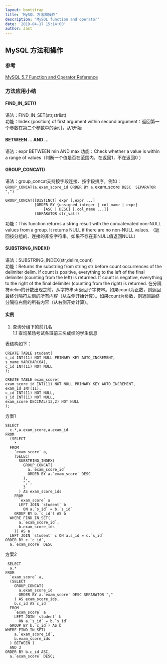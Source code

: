 ```yaml
---
layout: bootstrap
title: 'MySQL 方法和操作'
description: 'MySQL function and operator'
date: '2019-04-17 15:14:00'
author: Jast
---
```

## MySQL 方法和操作
### 参考
[MySQL 5.7 Function and Operator Reference](https://dev.mysql.com/doc/refman/5.7/en/func-op-summary-ref.html)

### 方法应用小结
#### FIND_IN_SET()
语法：FIND_IN_SET(str,strlist)  
功能：Index (position) of first argument within second argument：返回第一个参数在第二个参数中的索引，从1开始

#### BETWEEN ... AND ...
语法：expr BETWEEN min AND max
功能：Check whether a value is within a range of values（判断一个值是否在范围内，在返回1，不在返回0
）
#### GROUP_CONCAT()
语法：group_concat支持按字段连接、按字段排序，例如：`GROUP_CONCAT(a.exam_score_id ORDER BY a.`exam_score` DESC  SEPARATOR ",")`

```
GROUP_CONCAT([DISTINCT] expr [,expr ...]
             [ORDER BY {unsigned_integer | col_name | expr}
                 [ASC | DESC] [,col_name ...]]
             [SEPARATOR str_val])
```
功能：This function returns a string result with the concatenated non-NULL values from a group. It returns NULL if there are no non-NULL values. （返回按分组的、连接的非空字符串，如果不存在非NULL值返回NULL）

#### SUBSTRING_INDEX()  
语法：SUBSTRING_INDEX(str,delim,count)  
功能：Returns the substring from string str before count occurrences of the delimiter delim. If count is positive, everything to the left of the final delimiter (counting from the left) is returned. If count is negative, everything to the right of the final delimiter (counting from the right) is returned. 在分隔符delim的计数出现之前，从字符串str返回子字符串。如果count为正数，则返回最终分隔符左侧的所有内容（从左侧开始计算）。如果count为负数，则返回最终分隔符右侧的所有内容（从右侧开始计算）。

#### 实例
1. 查询分组下的前几名  
1.1 查询某场考试各班前三名成绩的学生信息  

表结构如下：
```
CREATE TABLE student(
s_id INT(11) NOT NULL PRIMARY KEY AUTO_INCREMENT,
s_name VARCHAR(64),
c_id INT(11) NOT NULL
);

CREATE TABLE exam_score(
exam_score_id INT(11) NOT NULL PRIMARY KEY AUTO_INCREMENT,
exam_id INT(11),
c_id INT(11) NOT NULL,
s_id INT(11) NOT NULL,
exam_score DECIMAL(13,2) NOT NULL
);
```

方案1

```
SELECT
  c.*,a.exam_score,a.exam_id
FROM
  (SELECT
    *
  FROM
    `exam_score` a,
    (SELECT
      SUBSTRING_INDEX(
        GROUP_CONCAT(
          a.`exam_score_id`
          ORDER BY a.`exam_score` DESC
        ),
        ",",
        3
      ) AS exam_score_ids
    FROM
      `exam_score` a
      LEFT JOIN `student` b
        ON a.`s_id` = b.`s_id`
    GROUP BY b.`c_id`) AS b
  WHERE FIND_IN_SET(
      a.`exam_score_id`,
      b.exam_score_ids
    )) AS a
  LEFT JOIN `student` c ON a.s_id = c.`s_id`
ORDER BY c.`c_id`,
  a.`exam_score` DESC
```

方案2

```
 SELECT
  a.*
FROM
  `exam_score` a,
  (SELECT
    GROUP_CONCAT(
      a.exam_score_id
      ORDER BY a.`exam_score` DESC SEPARATOR ","
    ) AS exam_score_ids,
    b.c_id AS c_id
  FROM
    `exam_score` a
    LEFT JOIN `student` b
      ON a.`s_id` = b.`s_id`
  GROUP BY b.`c_id`) AS b
WHERE FIND_IN_SET(
    a.`exam_score_id`,
    b.exam_score_ids
  ) BETWEEN 1
  AND 3
ORDER BY b.c_id ASC,
  a.`exam_score` DESC;
```